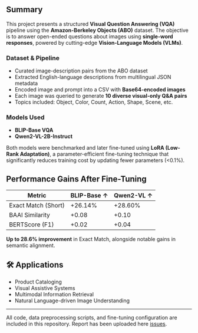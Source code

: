 ## Summary

This project presents a structured **Visual Question Answering (VQA)** pipeline using the **Amazon-Berkeley Objects (ABO)** dataset. The objective is to answer open-ended questions about images using **single-word responses**, powered by cutting-edge **Vision-Language Models (VLMs)**.

###  Dataset & Pipeline

- Curated image-description pairs from the ABO dataset
- Extracted English-language descriptions from multilingual JSON metadata
- Encoded image and prompt into a CSV with **Base64-encoded images**
- Each image was queried to generate **10 diverse visual-only Q&A pairs**
- Topics included: Object, Color, Count, Action, Shape, Scene, etc.

###  Models Used

- **BLIP-Base VQA**
- **Qwen2-VL-2B-Instruct**

Both models were benchmarked and later fine-tuned using **LoRA (Low-Rank Adaptation)**, a parameter-efficient fine-tuning technique that significantly reduces training cost by updating fewer parameters (<0.1%).

##  Performance Gains After Fine-Tuning

| Metric              | BLIP-Base ↑ | Qwen2-VL ↑ |
|---------------------|-------------|------------|
| Exact Match (Short) | +26.14%     | +28.60%    |
| BAAI Similarity     | +0.08       | +0.10      |
| BERTScore (F1)      | +0.02       | +0.04      |

 **Up to 28.6% improvement** in Exact Match, alongside notable gains in semantic alignment.

## 🛠 Applications

- Product Cataloging
- Visual Assistive Systems
- Multimodal Information Retrieval
- Natural Language-driven Image Understanding

---

 All code, data preprocessing scripts, and fine-tuning configuration are included in this repository.
 Report has been uploaded here [issues](https://github.com/Gangasagarhl/VISUAL_QUESTION_ANSWERING_ONE_WORD/blob/main/VR_REPORT.pdf).




